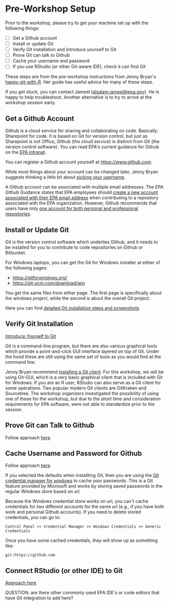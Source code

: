 # Pre-Workshop Setup

Prior to the workshop, please try to get your machine set up with the following things:

- [ ] Get a Github account
- [ ] Install or update Git
- [ ] Verify Git installation and introduce yourself to Git
- [ ] Prove Git can talk to Github
- [ ] Cache your username and password
- [ ] If you use RStudio (or other Git-aware IDE), check it can find Git

These steps are from the pre-workshop instructions from Jenny Bryan's [happy-git-with-R](http://happygitwithr.com/workshops). Her guide has useful advice for many of these steps.

If you get stuck, you can contact Jameel (alsalam.jameel@epa.gov). He is happy to help troubleshoot. Another alternative is to try to arrive at the workshop session early.


## Get a Github Account

Github is a cloud service for sharing and collaborating on code. Basically: Sharepoint for code. It is based on Git for version control, but just as Sharepoint is not Office, Github (the cloud service) is distinct from Git (the version control software). You can read EPA's current guidance for Github on the [EPA intranet](https://www.epa.gov/webguide/github-guidance).

You can register a Github account yourself at https://www.github.com. 

While most things about your account can be changed later, Jenny Bryan suggests thinking a little bit about [picking your username](http://happygitwithr.com/github-acct.html#github-acct). 

A Github account can be associated with multiple email addresses. The EPA Github Guidance states that EPA employees should [create a new account associated with their EPA email address](https://www.epa.gov/webguide/github-guidance#who) when contributing to a repository associated with the EPA organization. However, Github recommends that users have only [one account for both personal and professional repositories](https://help.github.com/articles/merging-multiple-user-accounts/).


## Install or Update Git

Git is the version control software which underlies Github, and it needs to be installed for you to contribute to code repositories on Github or Bitbucket.

For Windows laptops, you can get the Git for Windows installer at either of the following pages:
* https://gitforwindows.org/
* https://git-scm.com/download/win

You get the same files from either page. The first page is specifically about the windows project, while the second is about the overall Git project.

Here you can find [detailed Git installation steps and screenshots](00-git-install.md)


## Verify Git Installation 

[Introduce Yourself to Git](http://happygitwithr.com/hello-git.html)

Git is a command-line program, but there are also various graphical tools which provide a point-and-click GUI interface layered on top of Git. Under the hood these are still using the same set of tools as you would find at the command line.

Jenny Bryan recommend [installing a Git client](http://happygitwithr.com/git-client.html). For this workshop, we will be using Git-GUI, which is a very basic graphical client that is included with Git for Windows. If you are an R user, RStudio can also serve as a Git client for some operations. Two popular modern Git clients are GitKraken and Sourcetree. The workshop organizers investigated the possibility of using one of these for the workshop, but due to the short time and consideration requirements for EPA software, were not able to standardize prior to the session.


## Prove Git can Talk to Github

Follow approach [here](http://happygitwithr.com/push-pull-github.html)


## Cache Username and Password for Github

Follow approach [here](http://happygitwithr.com/credential-caching.html)

If you selected the defaults when installting Git, then you are using the [Git credential manager for windows](https://github.com/Microsoft/Git-Credential-Manager-for-Windows/wiki/How-the-Git-Credential-Managers-works) to cache your passwords. This is a Git feature provided by Microsoft and works by storing saved passwords in the regular Windows store based on url.

Because the Windows credential store works on url, you can't cache credentials for two different accounts for the same url (e.g., if you have both work and personal Github accounts). If you need to delete stored credentials, you can go to:

    Control Panel >> Credential Manager >> Windows Credentials >> Generic Credentials
    
Once you have some cached credentials, they will show up as something like:

    git:https://github.com
    

## Connect RStudio (or other IDE) to Git

[Approach here](http://happygitwithr.com/rstudio-git-github.html)

QUESTION: are there other commonly used EPA IDE's or code editors that have Git integration to add here?



